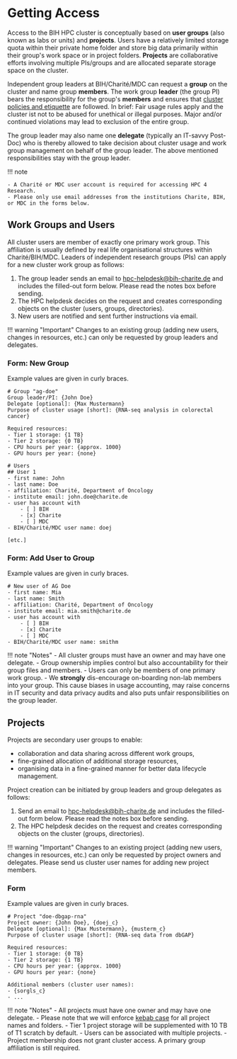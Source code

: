 # Getting Access
Access to the BIH HPC cluster is conceptually based on **user groups** (also known as labs or units) and **projects**.
Users have a relatively limited storage quota within their private home folder and store big data primarily within their group's work space or in project folders.
**Projects** are collaborative efforts involving multiple PIs/groups and are allocated separate storage space on the cluster.

Independent group leaders at BIH/Charité/MDC can request a **group** on the cluster and name group **members**. 
The work group **leader** (the group PI) bears the responsibility for the group's **members** and ensures that [cluster policies and etiquette](./policies.md) are followed.
In brief: Fair usage rules apply and the cluster ist not to be abused for unethical or illegal purposes.
Major and/or continued violations may lead to exclusion of the entire group.  

The group leader may also name one **delegate** (typically an IT-savvy Post-Doc) who is thereby allowed to take decision about cluster usage and work group management on behalf of the group leader. 
The above mentioned responsibilities stay with the group leader.  

!!! note

    - A Charité or MDC user account is required for accessing HPC 4 Research.
    - Please only use email addresses from the institutions Charite, BIH, or MDC in the forms below.

## Work Groups and Users
All cluster users are member of exactly one primary work group.
This affiliation is usually defined by real life organisational structures within Charité/BIH/MDC.
Leaders of independent research groups (PIs) can apply for a new cluster work group as follows:

1. The group leader sends an email to hpc-helpdesk@bih-charite.de and includes the filled-out form below.
   Please read the notes box before sending.
2. The HPC helpdesk decides on the request and creates corresponding objects on the cluster (users, groups, directories).
3. New users are notified and sent further instructions via email.

!!! warning "Important"
    Changes to an existing group (adding new users, changes in resources, etc.) can only be requested by group leaders and delegates.

### Form: New Group
Example values are given in curly braces.

```
# Group "ag-doe"
Group leader/PI: {John Doe}
Delegate [optional]: {Max Mustermann}
Purpose of cluster usage [short]: {RNA-seq analysis in colorectal cancer}

Required resources:
- Tier 1 storage: {1 TB}
- Tier 2 storage: {0 TB}
- CPU hours per year: {approx. 1000}
- GPU hours per year: {none}

# Users
## User 1
- first name: John
- last name: Doe
- affiliation: Charité, Department of Oncology
- institute email: john.doe@charite.de
- user has account with
    - [ ] BIH
    - [x] Charite
    - [ ] MDC
- BIH/Charité/MDC user name: doej

[etc.]
```

### Form: Add User to Group
Example values are given in curly braces.

```
# New user of AG Doe
- first name: Mia
- last name: Smith
- affiliation: Charité, Department of Oncology
- institute email: mia.smith@charite.de
- user has account with
    - [ ] BIH
    - [x] Charite
    - [ ] MDC
- BIH/Charité/MDC user name: smithm
```

!!! note "Notes"
    - All cluster groups must have an owner and may have one delegate.
    - Group ownership implies control but also accountability for their group files and members.
    - Users can only be members of one primary work group.
    - We **strongly** dis-encourage on-boarding non-lab members into your group.
      This cause biases in usage accounting, may raise concerns in IT security and data privacy audits and also puts unfair responsibilities on the group leader.

## Projects

Projects are secondary user groups to enable:

- collaboration and data sharing across different work groups,
- fine-grained allocation of additional storage resources,
- organising data in a fine-grained manner for better data lifecycle management. 

Project creation can be initiated by group leaders and group delegates as follows:

1. Send an email to hpc-helpdesk@bih-charite.de and includes the filled-out form below.
   Please read the notes box before sending.
2. The HPC helpdesk decides on the request and creates corresponding objects on the cluster (groups, directories).

!!! warning "Important"
    Changes to an existing project (adding new users, changes in resources, etc.) can only be requested by project owners and delegates.
    Please send us cluster user names for adding new project members.

### Form

Example values are given in curly braces.

```
# Project "doe-dbgap-rna"
Project owner: {John Doe}, {doej_c}
Delegate [optional]: {Max Mustermann}, {musterm_c}
Purpose of cluster usage [short]: {RNA-seq data from dbGAP}

Required resources:
- Tier 1 storage: {0 TB}
- Tier 2 storage: {1 TB}
- CPU hours per year: {approx. 1000}
- GPU hours per year: {none}

Additional members (cluster user names):
- {sorgls_c}
- ...
```

!!! note "Notes"
    - All projects must have one owner and may have one delegate.
    - Please note that we will enforce [kebab case]([url](https://en.wikipedia.org/wiki/Letter_case#Kebab_case)) for all project names and folders.
    - Tier 1 project storage will be supplemented with 10 TB of T1 scratch by default.
    - Users can be associated with multiple projects.
    - Project membership does not grant cluster access. A primary group affiliation is still required.
